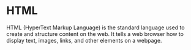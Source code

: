 # HTML

HTML (HyperText Markup Language) is the standard language used to create and structure content on the web. It tells a web browser how to display text, images, links, and other elements on a webpage.
